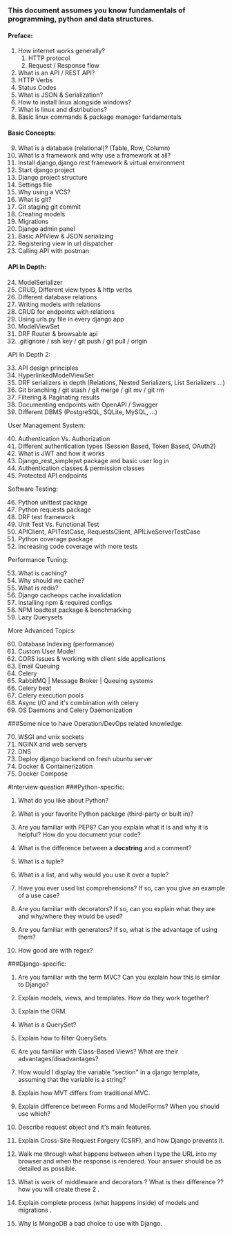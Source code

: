### This document assumes you know fundamentals of programming, python and data structures. 

#### Preface:

1. How internet works generally?
    1. HTTP protocol
    2. Request / Response flow
2. What is an API / REST API?
3. HTTP Verbs
4. Status Codes
5. What is JSON & Serialization?
6. How to install linux alongside windows?
7. What is linux and distributions?
8. Basic linux commands & package manager fundamentals


#### Basic Concepts:

9. What is a database (relational)? (Table, Row, Column)
10. What is a framework and why use a framework at all?
11. Install django,django rest framework & virtual environment
12. Start django project
13. Django project structure
14. Settings file
15. Why using a VCS?
16. What is git?
17. Git staging git commit
18. Creating models
19. Migrations
20. Django admin panel
21. Basic APIView & JSON serializing
22. Registering view in url dispatcher
23. Calling API with postman


#### API In Depth:

24. ModelSerializer
25. CRUD, Different view types & http verbs
26. Different database relations
27. Writing models with relations
28. CRUD for endpoints with relations
29. Using urls.py file in every django app
30. ModelViewSet
31. DRF Router & browsable api
32. .gitignore / ssh key / git push / git pull / origin


API In Depth 2:

33. API design principles
34. HyperlinkedModelViewSet
35. DRF serializers in depth (Relations, Nested Serializers, List Serializers ...)
36. Git branching / git stash / git merge / git mv / git rm
37. Filtering & Paginating results
38. Documenting endpoints with OpenAPI / Swagger
39. Different DBMS (PostgreSQL, SQLite, MySQL, ...)


User Management System:

40. Authentication Vs. Authorization
41. Different authentication types (Session Based, Token Based, OAuth2)
42. What is JWT and how it works
43. Django_rest_simplejwt package and basic user log in
44. Authentication classes & permission classes
45. Protected API endpoints


Software Testing:

46. Python unittest package
47. Python requests package
48. DRF test framework
49. Unit Test Vs. Functional Test
50. APIClient, APITestCase, RequestsClient, APILiveServerTestCase
51. Python coverage package
52. Increasing code coverage with more tests


Performance Tuning:

53. What is caching?
54. Why should we cache?
55. What is redis?
56. Django cacheops cache invalidation
57. Installing npm & required configs
58. NPM loadtest package & benchmarking
59. Lazy Querysets


More Advanced Topics:

60. Database Indexing (performance)
61. Custom User Model
62. CORS issues & working with client side applications
63. Email Queuing
64. Celery
65. RabbitMQ | Message Broker | Queuing systems
66. Celery beat
67. Celery execution pools
68. Async I/O and it's combination with celery
69. OS Daemons and Celery Daemonization


###Some nice to have Operation/DevOps related knowledge:

70. WSGI and unix sockets
71. NGINX and web servers
72. DNS
72. Deploy django backend on fresh ubuntu server
73. Docker & Containerization
74. Docker Compose

#Interview question
###Python-specific:

1. What do you like about Python?

2. What is your favorite Python package (third-party or built in)?

3. Are you familiar with PEP8? Can you explain what it is and why it is helpful? How do you document your code?

4. What is the difference between a __docstring__ and a comment?

5. What is a tuple?

6. What is a list, and why would you use it over a tuple?

7. Have you ever used list comprehensions? If so, can you give an example of a use case?

8. Are you familiar with decorators? If so, can you explain what they are and why/where they would be used?

9. Are you familiar with generators? If so, what is the advantage of using them?

10. How good are with regex?

###Django-specific:

1. Are you familiar with the term MVC? Can you explain how this is similar to Django?

2. Explain models, views, and templates. How do they work together?

3. Explain the ORM.

4. What is a QuerySet?

5. Explain how to filter QuerySets.

6. Are you familiar with Class-Based Views? What are their advantages/disadvantages?

7. How would I display the variable "section" in a django template, assuming that the variable is a string?

8. Explain how MVT differs from traditional MVC.

9. Explain difference between Forms and ModelForms? When you should use which?

10. Describe request object and it's main features.

11. Explain Cross-Site Request Forgery (CSRF), and how Django prevents it.

12. Walk me through what happens between when I type the URL into my browser and when the response is rendered. Your answer should be as detailed as possible. 

13. What is work of middleware and decorators ? What is their difference ?? how you will create these 2 .

14. Explain complete process (what happens inside) of models and migrations .

15. Why is MongoDB a bad choice to use with Django.

